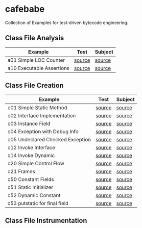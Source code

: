 # cafebabe

Collection of Examples for test-driven bytecode engineering.


## Class File Analysis

Example                          | Test                                            | Subject
-------------------------------- | ----------------------------------------------- | -----------------------------------------------
a01 Simple LOC Counter           | [source](src/test/java/org/jacoco/cafebabe/a01) | [source](src/main/java/org/jacoco/cafebabe/a01)
a10 Executable Assertions        | [source](src/test/java/org/jacoco/cafebabe/a10) | [source](src/main/java/org/jacoco/cafebabe/a10)

## Class File Creation

Example                          | Test                                            | Subject
-------------------------------- | ----------------------------------------------- | -----------------------------------------------
c01 Simple Static Method         | [source](src/test/java/org/jacoco/cafebabe/c01) | [source](src/main/java/org/jacoco/cafebabe/c01)
c02 Interface Implementation     | [source](src/test/java/org/jacoco/cafebabe/c02) | [source](src/main/java/org/jacoco/cafebabe/c02)
c03 Instance Field               | [source](src/test/java/org/jacoco/cafebabe/c03) | [source](src/main/java/org/jacoco/cafebabe/c03)
c04 Exception with Debug Info    | [source](src/test/java/org/jacoco/cafebabe/c04) | [source](src/main/java/org/jacoco/cafebabe/c04)
c05 Undeclared Checked Exception | [source](src/test/java/org/jacoco/cafebabe/c05) | [source](src/main/java/org/jacoco/cafebabe/c05)
c12 Invoke Interface             | [source](src/test/java/org/jacoco/cafebabe/c12) | [source](src/main/java/org/jacoco/cafebabe/c12)
c14 Invoke Dynamic               | [source](src/test/java/org/jacoco/cafebabe/c14) | [source](src/main/java/org/jacoco/cafebabe/c14)
c20 Simple Control Flow          | [source](src/test/java/org/jacoco/cafebabe/c20) | [source](src/main/java/org/jacoco/cafebabe/c20)
c21 Frames                       | [source](src/test/java/org/jacoco/cafebabe/c21) | [source](src/main/java/org/jacoco/cafebabe/c21)
c50 Constant Fields              | [source](src/test/java/org/jacoco/cafebabe/c50) | [source](src/main/java/org/jacoco/cafebabe/c50)
c51 Static Initializer           | [source](src/test/java/org/jacoco/cafebabe/c51) | [source](src/main/java/org/jacoco/cafebabe/c51)
c52 Dynamic Constant             | [source](src/test/java/org/jacoco/cafebabe/c52) | [source](src/main/java/org/jacoco/cafebabe/c52)
c53 putstatic for final field    | [source](src/test/java/org/jacoco/cafebabe/c53) | [source](src/main/java/org/jacoco/cafebabe/c53)

## Class File Instrumentation
